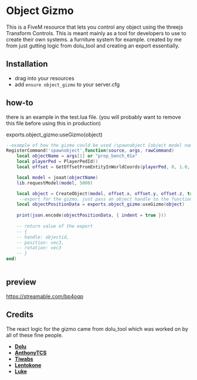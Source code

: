 # Object Gizmo
This is a FiveM resource that lets you control any object using the threejs Transform Controls. This is meant mainly as a tool for developers to use to create their own systems. a furniture system for example.
created by me from just gutting logic from dolu_tool and creating an export essentially.

## Installation
- drag into your resources
- add `ensure object_gizmo` to your server.cfg

## how-to

there is an example in the test.lua file. (you will probably want to remove this file before using this in production)

exports.object_gizmo:useGizmo(object)

```lua
--example of how the gizmo could be used /spawnobject {object model name}
RegisterCommand('spawnobject',function(source, args, rawCommand) 
    local objectName = args[1] or "prop_bench_01a"
    local playerPed = PlayerPedId()
    local offset = GetOffsetFromEntityInWorldCoords(playerPed, 0, 1.0, 0)

    local model = joaat(objectName)
    lib.requestModel(model, 5000)

    local object = CreateObject(model, offset.x, offset.y, offset.z, true, false, false)
     --export for the gizmo. just pass an object handle to the function.
    local objectPositionData = exports.object_gizmo:useGizmo(object)
    
    print(json.encode(objectPositionData, { indent = true }))
    
    -- return value of the export
    -- {
    -- handle: objectid,
    -- position: vec3,
    -- rotation: vec3
    -- }
end)



```

## preview
https://streamable.com/bp4oqp


## Credits
The react logic for the gizmo came from dolu_tool which was worked on by all of these fine people.
- **[Dolu](https://github.com/dolutattoo)**
- **[AnthonyTCS](https://github.com/AnthonyTCS)**
- **[Tiwabs](https://github.com/Tiwabs)**
- **[Lentokone](https://github.com/Aik-10)**
- **[Luke](https://github.com/Lukewastakenn)**
